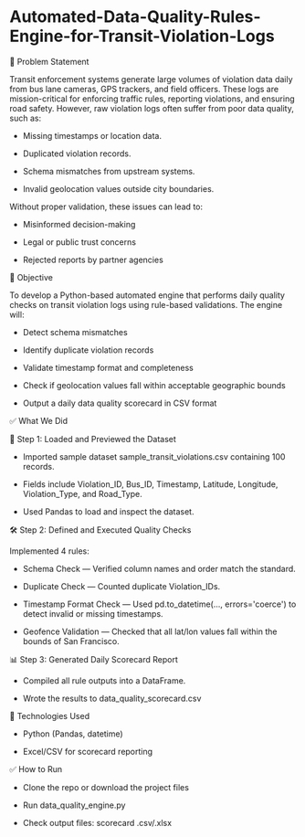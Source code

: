 # Automated-Data-Quality-Rules-Engine-for-Transit-Violation-Logs

🧩 Problem Statement

Transit enforcement systems generate large volumes of violation data daily from bus lane cameras, GPS trackers, and field officers. These logs are mission-critical for enforcing traffic rules, reporting violations, and ensuring road safety. However, raw violation logs often suffer from poor data quality, such as:

* Missing timestamps or location data.

* Duplicated violation records.

* Schema mismatches from upstream systems.

* Invalid geolocation values outside city boundaries.

Without proper validation, these issues can lead to:

* Misinformed decision-making

* Legal or public trust concerns

* Rejected reports by partner agencies

🌟 Objective

To develop a Python-based automated engine that performs daily quality checks on transit violation logs using rule-based validations. The engine will:

* Detect schema mismatches

* Identify duplicate violation records

* Validate timestamp format and completeness

* Check if geolocation values fall within acceptable geographic bounds

* Output a daily data quality scorecard in CSV format

✅ What We Did

📁 Step 1: Loaded and Previewed the Dataset

* Imported sample dataset sample_transit_violations.csv containing 100 records.

* Fields include Violation_ID, Bus_ID, Timestamp, Latitude, Longitude, Violation_Type, and Road_Type.

* Used Pandas to load and inspect the dataset.

🛠 Step 2: Defined and Executed Quality Checks

Implemented 4 rules:

* Schema Check — Verified column names and order match the standard.

* Duplicate Check — Counted duplicate Violation_IDs.

* Timestamp Format Check — Used pd.to_datetime(..., errors='coerce') to detect invalid or missing timestamps.

* Geofence Validation — Checked that all lat/lon values fall within the bounds of San Francisco.

📊 Step 3: Generated Daily Scorecard Report

* Compiled all rule outputs into a DataFrame.

* Wrote the results to data_quality_scorecard.csv

📀 Technologies Used

* Python (Pandas, datetime)

* Excel/CSV for scorecard reporting

✅ How to Run

* Clone the repo or download the project files

* Run data_quality_engine.py

* Check output files: scorecard .csv/.xlsx
